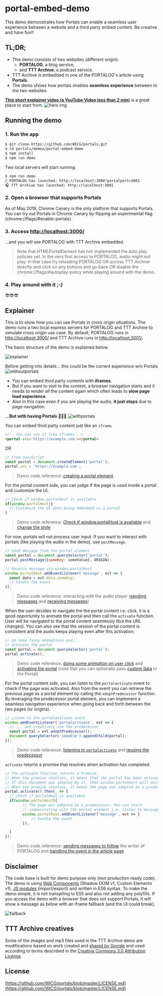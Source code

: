   # portal-embed-demo
  This demo demonstrates how Portals can enable a seamless user experience between a website and a third party embed content. Be creative and have fun!!


  ## TL;DR;
  - This demo consists of two websites (different origin): 
    - **PORTALOG**, a blog service, 
    - and **TTT Archive**, a podcast service.
  - TTT Archive is embedded in one of the PORTALOG's article using **Portals**.
  - The demo shows how portals enables **seamless experience** between to the two websites.

  **[This short explainer video (a YouTube Video less than 2 min)](https://youtu.be/4JkipxFVE9k)** is a great place to start from.
  ![hero img](https://cdn.glitch.com/98449704-33d8-49b2-88f2-aa6d2aeba5d3%2Fhero_img.png?1556394393372)


  ## Running the demo
  ### 1. Run the app
  ```bash
  $ git clone https://github.com/WICG/portals.git
  $ cd portals/demos/portal-embed-demo
  $ npm install
  $ npm run demo
  ```
  Two local servers will start running.

  ```bash
  $ npm run demo
  📝 PORTALOG has launched: http://localhost:3000?portalport=3001
  🎧 TTT Archive has launched: http://localhost:3001
  ```

  ### 2. Open a browser that supports Portals
  As of May 2019, Chrome Canary is the only platform that supports Portals. You can try out Portals in Chrome Canary by flipping an experimental flag (chrome://flags/#enable-portals).

  ### 3. Access [http://localhost:3000/](http://localhost:3000/)
  ...and you will see PORTALOG with TTT Archive embedded.

  > Note that HTMLPortalElement has not implemented the auto play policies yet. In the very first access to PORTALOG, audio might not play. In that case try reloading PORTALOG OR access TTT Archive directly and click on any buttons and go back OR disable the chrome://flags/#autoplay-policy while playing around with the demo.

  ### 4. Play around with it ;-)
  😎😎😎


  ## Explainer
  This is to show how you can use Portals in cross origin situations. The demo runs a two local express servers for PORTALOG and TTT Archive to simulate cross origin use case. By default, PORTALOG runs in [http://localhost:3000/](http://localhost:3000/) and TTT Archive runs in [http://localhost:3001/](http://localhost:3001/).

  The basic structure of the demo is explained below.

  ![explainer](https://cdn.glitch.com/98449704-33d8-49b2-88f2-aa6d2aeba5d3%2Fportal_explainer.png?1556377936083)

  Before getting into details... this could be the current experience w/o Portals
  ![withoutportals](https://cdn.glitch.com/98449704-33d8-49b2-88f2-aa6d2aeba5d3%2Fw_o_portals_new.gif?1556394769252)
  - You can embed third party contents with **iframes**.
  - But if you want to visit to the content, a browser navigation starts and it needs to render all the content again which often leads to **slow page load experience**.
  - Also in this case even if you are playing the audio, **it just stops** due to page navigation.

  **...But with having Portals** 🚪🏃💨
  ![withportals](https://cdn.glitch.com/98449704-33d8-49b2-88f2-aa6d2aeba5d3%2Fw_portals.gif?1556394385809)

  You can embed third party content just like an `iframe`.
  ```html
  <!-- You can use it like iframes -->
  <portal src='https://example.com'></portal>
  ```
  OR
  ```javascript
  // From JavaScript
  const portal = document.createElement('portal');
  portal.src = 'https://example.com';
  ```
  > Demo code reference: [creating a portal element](public/js/portalog/portals-controller.js#L37) 

  For the portal content side, you can judge if the page is used inside a portal and customize the UI.
  ```javascript
  // Check if window.portalHost is available
  if(window.portalHost){
    // Customize the UI when being embedded as a portal
  }
  ```
  > Demo code reference: [Check if window.portalHost is available](public/js/ttt/portals-controller.js#L198) and [change the style](public/js/ttt/portals-controller.js#L200)

  For now, portals will not process user input. If you want to interact with portals (like playing the audio in the demo), use `postMessage`.
  ```javascript
  // Send message from the portal element
  const portal = document.querySelector('portal');
  portal.postMessage({someKey: someValue}, ORIGIN);

  // Receive message via window.portalHost
  window.portalHost.addEventListener('message', evt => {
    const data = evt.data.someKey;
    // handle the event
  });
  ```
  > Demo code reference: interacting with the audio player ([sending messages](public/js/portalog/portals-controller.js#L135) and [receiving messages](public/js/ttt/portals-controller.js#L183))

  When the user decides to navigate the the portal content i.e. click, it is a good opportunity to animate the portal and then call the `activate` function. User will be navigated to the portal content seamlessly (but the URL changes). You can also see that the session of the portal content is consistent and the audio keeps playing even after this activation.
  ```javascript
  // do some fancy animations and..
  // activate the portal
  const portal = document.querySelector('portal');
  portal.activate();
  ```
  > Demo code reference: [doing some animation on user click](public/js/portalog/portals-controller.js#L47) and [activating the portal](public/js/portalog/portals-controller.js#L85) (note that you can optionally pass [custom data](public/js/portalog/portals-controller.js#L86) to the Portal)

  For the portal content side, you can listen to the `portalactivate` event to check if the page was activated. Also from the event you can retrieve the previous page as a portal element by calling the `adoptPredecessor` function. By leveraging the predecessor portal element, you can implement a seamless navigation experience when going back and forth between the two pages (or origins).
  ```javascript
  // Listen to the portalactivate event
  window.addEventListener('portalactivate', evt => {
    // ... and creatively use the predecessor
    const portal = evt.adoptPredecessor();
    document.querySelector('someElm').appendChild(portal);
  });
  ```
  > Demo code reference: [listening to `portalactivate`](public/js/ttt/portals-controller.js#L144) and [reusing the predecessor](public/js/ttt/portals-controller.js#L152)

  `activate` returns a promise that resolves when activation has completed.
  ```javascript
  // The activate function returns a Promise.
  // When the promise resolves, it means that the portal has been activated.
  // If this document was adopted by it, then window.portalHost will exist
  // When the promise resolves, it means the page was adopted as a predecessor
  portal.activate().then(_ => {
    // check if portalHost is available
    if(window.portalHost){
          // The page was adopted as a predecessor. You can start
          // communicating with the portal element i.e. listen to messages
          window.portalHost.addEventListener('message', evt => {
              // handle the event
          });

    }
  });
  ```
  > Demo code reference: [sending messages to follow](public/js/ttt/writer-follow.js#L106) the writer of PORTALOG and [handling the event in the article page](public/js/portalog/portals-controller.js#L105)


  ## Disclaimer
  The code base is built for demo purpose only (non production ready code). The demo is using [Web Components](https://developer.mozilla.org/en-US/docs/Web/Web_Components) (Shadow DOM v1, Custom Elements v1), [JS modules](https://developer.mozilla.org/en-US/docs/Web/JavaScript/Reference/Statements/import) (import/export) and written in ES6 syntax. To make the demo simple, it is not transpiling to ES5 and also not adding any polyfills. If you access the demo with a browser that does not support Portals, it will show a message as below with an iframe fallback (and the UI could break).

  ![fallback](https://cdn.glitch.com/98449704-33d8-49b2-88f2-aa6d2aeba5d3%2Ffallback.png?1556379460425)

  ## TTT Archive creatives
  Some of the images and mp3 files used in the TTT Archive demo are modifications based on work created and [shared by Google](https://developers.google.com/terms/site-policies) and used according to terms described in the [Creative Commons 3.0 Attribution License](https://creativecommons.org/licenses/by/3.0/).

  ## License
  [https://github.com/WICG/portals/blob/master/LICENSE.md](https://github.com/WICG/portals/blob/master/LICENSE.md)
